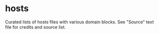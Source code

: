 # hosts
Curated lists of hosts files with various domain blocks. See "Source" text file for credits and source list.
